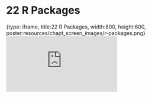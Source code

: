 # 22 R Packages
 
{type: iframe, title:22 R Packages, width:800, height:600, poster:resources/chapt_screen_images/r-packages.png}
![](https://datatrail-jhu.github.io/DataTrail/no_toc/r-packages.html)
 

 
